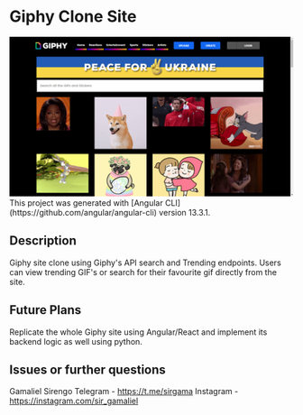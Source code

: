 # Giphy Clone Site
<img src="./src/assets/Screenshot_20220415135759.png">
This project was generated with [Angular CLI](https://github.com/angular/angular-cli) version 13.3.1.

## Description

Giphy site clone using Giphy's API search and Trending endpoints. Users can view trending GIF's or search for their favourite gif directly from the site.

## Future Plans
Replicate the whole Giphy site using Angular/React and implement its backend logic as well using python.
## Issues or further questions

Gamaliel Sirengo 
Telegram - https://t.me/sirgama
Instagram - https://instagram.com/sir_gamaliel
